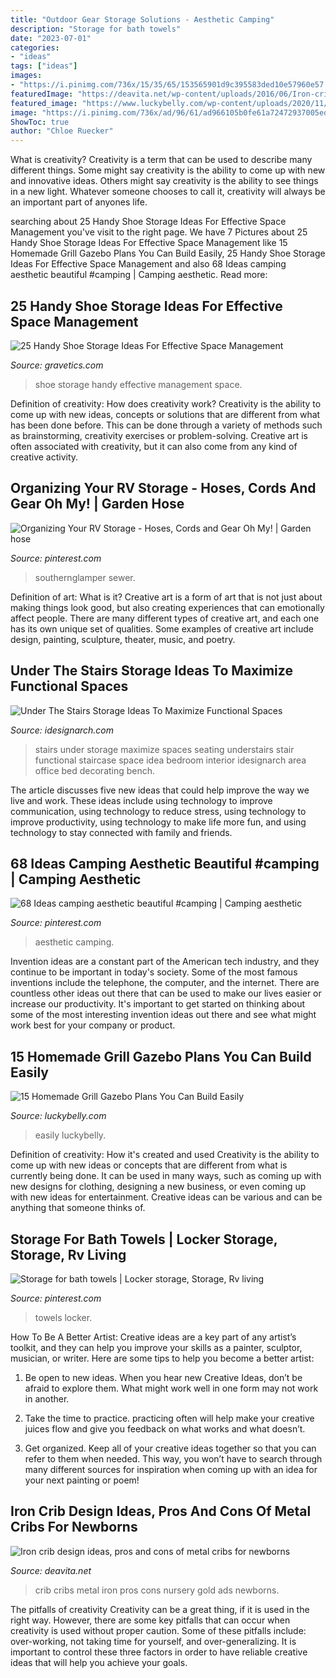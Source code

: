 ```yaml
---
title: "Outdoor Gear Storage Solutions - Aesthetic Camping"
description: "Storage for bath towels"
date: "2023-07-01"
categories:
- "ideas"
tags: ["ideas"]
images:
- "https://i.pinimg.com/736x/15/35/65/153565901d9c395583ded10e57960e57.jpg"
featuredImage: "https://deavita.net/wp-content/uploads/2016/06/Iron-crib-design-ideas-nursery-room-furniture-ideas-metal-cribs.jpg"
featured_image: "https://www.luckybelly.com/wp-content/uploads/2020/11/15-Homemade-Grill-Gazebo-Plans-You-Can-Build-Easily-768x1152.jpg"
image: "https://i.pinimg.com/736x/ad/96/61/ad966105b0fe61a72472937005edb45f--bath-towels-rv.jpg"
ShowToc: true
author: "Chloe Ruecker"
---
```



What is creativity?
Creativity is a term that can be used to describe many different things. Some might say creativity is the ability to come up with new and innovative ideas. Others might say creativity is the ability to see things in a new light. Whatever someone chooses to call it, creativity will always be an important part of anyones life.

	

		
searching about 25 Handy Shoe Storage Ideas For Effective Space Management you've visit to the right page. We have 7 Pictures about 25 Handy Shoe Storage Ideas For Effective Space Management like 15 Homemade Grill Gazebo Plans You Can Build Easily, 25 Handy Shoe Storage Ideas For Effective Space Management and also 68 Ideas camping aesthetic beautiful #camping | Camping aesthetic. Read more:
		
    
## 25 Handy Shoe Storage Ideas For Effective Space Management

<img loading=lazy src="https://www.gravetics.com/wp-content/uploads/2017/07/Revolving-Shoe-Cabinets.jpg" onerror="this.onerror=null;this.src='https://tse3.mm.bing.net/th?id=OIP.AZKSOYMvhUujgdyUW7QzoAHaLp&amp;pid=15.1';" alt="25 Handy Shoe Storage Ideas For Effective Space Management">

_Source: gravetics.com_

>shoe storage handy effective management space. 

	

Definition of creativity: How does creativity work?
Creativity is the ability to come up with new ideas, concepts or solutions that are different from what has been done before. This can be done through a variety of methods such as brainstorming, creativity exercises or problem-solving. Creative art is often associated with creativity, but it can also come from any kind of creative activity.

    
## Organizing Your RV Storage - Hoses, Cords And Gear Oh My! | Garden Hose

<img loading=lazy src="https://i.pinimg.com/736x/15/35/65/153565901d9c395583ded10e57960e57.jpg" onerror="this.onerror=null;this.src='https://tse1.mm.bing.net/th?id=OIP.yM0yxv1BY3B63JTr5COsgAHaJ3&amp;pid=15.1';" alt="Organizing Your RV Storage - Hoses, Cords and Gear Oh My! | Garden hose">

_Source: pinterest.com_

>southernglamper sewer. 

	

Definition of art: What is it?
Creative art is a form of art that is not just about making things look good, but also creating experiences that can emotionally affect people. There are many different types of creative art, and each one has its own unique set of qualities. Some examples of creative art include design, painting, sculpture, theater, music, and poetry.

    
## Under The Stairs Storage Ideas To Maximize Functional Spaces

<img loading=lazy src="http://www.idesignarch.com/wp-content/uploads/Under-The-Stairs-Storage-Ideas_7.jpg" onerror="this.onerror=null;this.src='https://tse1.mm.bing.net/th?id=OIP.ZhIgz7FHpc2oy923JNa9VAHaMS&amp;pid=15.1';" alt="Under The Stairs Storage Ideas To Maximize Functional Spaces">

_Source: idesignarch.com_

>stairs under storage maximize spaces seating understairs stair functional staircase space idea bedroom interior idesignarch area office bed decorating bench. 

	

The article discusses five new ideas that could help improve the way we live and work. These ideas include using technology to improve communication, using technology to reduce stress, using technology to improve productivity, using technology to make life more fun, and using technology to stay connected with family and friends.

    
## 68 Ideas Camping Aesthetic Beautiful #camping | Camping Aesthetic

<img loading=lazy src="https://i.pinimg.com/736x/f5/54/bb/f554bbb6e0aa52c2420a2b996b3ea58e.jpg" onerror="this.onerror=null;this.src='https://tse4.mm.bing.net/th?id=OIP.GkdMkilRAi1_qmwYvTEiwQAAAA&amp;pid=15.1';" alt="68 Ideas camping aesthetic beautiful #camping | Camping aesthetic">

_Source: pinterest.com_

>aesthetic camping. 

	

Invention ideas are a constant part of the American tech industry, and they continue to be important in today's society. Some of the most famous inventions include the telephone, the computer, and the internet. There are countless other ideas out there that can be used to make our lives easier or increase our productivity. It's important to get started on thinking about some of the most interesting invention ideas out there and see what might work best for your company or product.

    
## 15 Homemade Grill Gazebo Plans You Can Build Easily

<img loading=lazy src="https://www.luckybelly.com/wp-content/uploads/2020/11/15-Homemade-Grill-Gazebo-Plans-You-Can-Build-Easily-768x1152.jpg" onerror="this.onerror=null;this.src='https://tse3.mm.bing.net/th?id=OIP.eqIgLdM8yFhgbDru5VBO4gHaLH&amp;pid=15.1';" alt="15 Homemade Grill Gazebo Plans You Can Build Easily">

_Source: luckybelly.com_

>easily luckybelly. 

	

Definition of creativity: How it's created and used
Creativity is the ability to come up with new ideas or concepts that are different from what is currently being done. It can be used in many ways, such as coming up with new designs for clothing, designing a new business, or even coming up with new ideas for entertainment. Creative ideas can be various and can be anything that someone thinks of.

    
## Storage For Bath Towels | Locker Storage, Storage, Rv Living

<img loading=lazy src="https://i.pinimg.com/736x/ad/96/61/ad966105b0fe61a72472937005edb45f--bath-towels-rv.jpg" onerror="this.onerror=null;this.src='https://tse3.mm.bing.net/th?id=OIP.rZi5h_AbG6uw2_RVq1K2BQHaJ4&amp;pid=15.1';" alt="Storage for bath towels | Locker storage, Storage, Rv living">

_Source: pinterest.com_

>towels locker. 

	

How To Be A Better Artist:
Creative ideas are a key part of any artist’s toolkit, and they can help you improve your skills as a painter, sculptor, musician, or writer. Here are some tips to help you become a better artist:
1. Be open to new ideas. When you hear new Creative Ideas, don’t be afraid to explore them. What might work well in one form may not work in another.

2. Take the time to practice. practicing often will help make your creative juices flow and give you feedback on what works and what doesn’t.

3. Get organized. Keep all of your creative ideas together so that you can refer to them when needed. This way, you won’t have to search through many different sources for inspiration when coming up with an idea for your next painting or poem!

    
## Iron Crib Design Ideas, Pros And Cons Of Metal Cribs For Newborns

<img loading=lazy src="https://deavita.net/wp-content/uploads/2016/06/Iron-crib-design-ideas-nursery-room-furniture-ideas-metal-cribs.jpg" onerror="this.onerror=null;this.src='https://tse1.mm.bing.net/th?id=OIP.wgkLCvs9X1XuP4X1OwmXbQHaJ4&amp;pid=15.1';" alt="Iron crib design ideas, pros and cons of metal cribs for newborns">

_Source: deavita.net_

>crib cribs metal iron pros cons nursery gold ads newborns. 

	

The pitfalls of creativity
Creativity can be a great thing, if it is used in the right way. However, there are some key pitfalls that can occur when creativity is used without proper caution. Some of these pitfalls include: over-working, not taking time for yourself, and over-generalizing. It is important to control these three factors in order to have reliable creative ideas that will help you achieve your goals.

